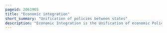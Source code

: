 ```yaml
---
pageid: 2061965
title: "Economic integration"
short_summary: "Unification of policies between states"
description: "Economic Integration is the Unification of economic Policies between different States through the partial or complete Abolition of Tariff and non-tariff Restrictions on Trade."
---
```

